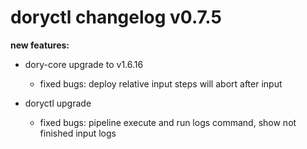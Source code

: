 # doryctl changelog v0.7.5

**new features:**

- dory-core upgrade to v1.6.16
    - fixed bugs: deploy relative input steps will abort after input

- doryctl upgrade
    - fixed bugs: pipeline execute and run logs command, show not finished input logs
